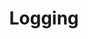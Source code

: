 ---
layout: post_by_tag
title: Logging
tag: logging
permalink: /meta/tag/logging/
header-img: images/bg-post.jpg
---